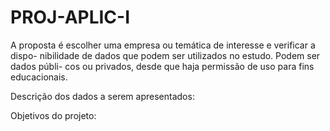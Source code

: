 # PROJ-APLIC-I
A proposta é escolher uma empresa ou temática de interesse e verificar a dispo- nibilidade de dados que podem ser utilizados no estudo. Podem ser dados públi- cos ou privados, desde que haja permissão de uso para fins educacionais.

Descrição dos dados a serem apresentados:

Objetivos do projeto:



